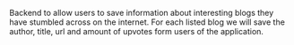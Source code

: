 Backend to allow users to save information about interesting blogs
they have stumbled across on the internet. For each listed blog we
will save the author, title, url and amount of upvotes form users
of the application.